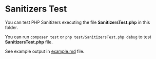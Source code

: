 <link rel="stylesheet" href="../docs/css/main.css" />

# Sanitizers Test

You can test PHP Sanitizers executing the file **SanitizersTest.php** in this folder.

You can run `composer test` or `php test/SanitizersTest.php debug` to test **SanitizersTest.php** file.

See example output in [example.md](example.md) file.
